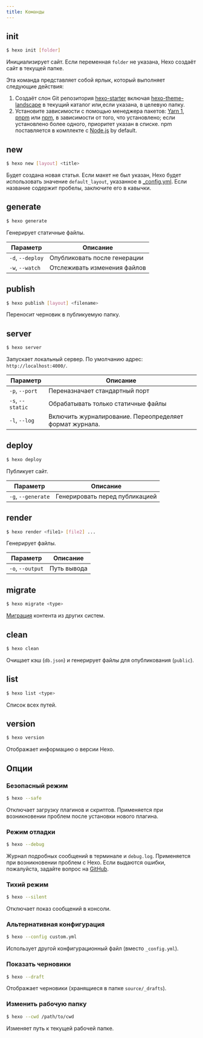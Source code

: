 ```yaml
---
title: Команды
---
```


## init

```bash
$ hexo init [folder]
```

Инициализирует сайт. Если переменная `folder` не указана, Hexo создаёт сайт в текущей папке.

Эта команда представляет собой ярлык, который выполняет следующие действия:

1. Создаёт слон Git репозитория [hexo-starter](https://github.com/hexojs/hexo-starter) включая [hexo-theme-landscape](https://github.com/hexojs/hexo-theme-landscape) в текущий каталог или,если указана, в целевую папку.
2. Установите зависимости с помощью менеджера пакетов: [Yarn 1](https://classic.yarnpkg.com/lang/en/), [pnpm](https://pnpm.io/ru/) или [npm](https://docs.npmjs.com/cli/install), в зависимости от того, что установлено; если установлено более одного, приоритет указан в списке. npm поставляется в комплекте с [Node.js](/docs/#Install-Node-js) by default.

## new

```bash
$ hexo new [layout] <title>
```

Будет создана новая статья. Если макет не был указан, Hexo будет использовать значение `default_layout`, указанное в [\_config.yml](configuration.html). Если название содержит пробелы, заключите его в кавычки.

## generate

```bash
$ hexo generate
```

Генерирует статичные файлы.

| Параметр         | Описание                     |
| ---------------- | ---------------------------- |
| `-d`, `--deploy` | Опубликовать после генерации |
| `-w`, `--watch`  | Отслеживать изменения файлов |

## publish

```bash
$ hexo publish [layout] <filename>
```

Переносит черновик в публикуемую папку.

## server

```bash
$ hexo server
```

Запускает локальный сервер. По умолчанию адрес: `http://localhost:4000/`.

| Параметр         | Описание                                                |
| ---------------- | ------------------------------------------------------- |
| `-p`, `--port`   | Переназначает стандартный порт                          |
| `-s`, `--static` | Обрабатывать только статичные файлы                     |
| `-l`, `--log`    | Включить журналирование. Переопределяет формат журнала. |

## deploy

```bash
$ hexo deploy
```

Публикует сайт.

| Параметр           | Описание                       |
| ------------------ | ------------------------------ |
| `-g`, `--generate` | Генерировать перед публикацией |

## render

```bash
$ hexo render <file1> [file2] ...
```

Генерирует файлы.

| Параметр         | Описание    |
| ---------------- | ----------- |
| `-o`, `--output` | Путь вывода |

## migrate

```bash
$ hexo migrate <type>
```

[Миграция](migration.html) контента из других систем.

## clean

```bash
$ hexo clean
```

Очищает кэш (`db.json`) и генерирует файлы для опубликования (`public`).

## list

```bash
$ hexo list <type>
```

Список всех путей.

## version

```bash
$ hexo version
```

Отображает информацию о версии Hexo.

## Опции

### Безопасный режим

```bash
$ hexo --safe
```

Отключает загрузку плагинов и скриптов. Применяется при возникновении проблем после установки нового плагина.

### Режим отладки

```bash
$ hexo --debug
```

Журнал подробных сообщений в терминале и `debug.log`. Применяется при возникновении проблем с Hexo. Если выдаются ошибки, пожалуйста, задайте вопрос на [GitHub](https://github.com/hexojs/hexo/issues/new?assignees=&labels=&projects=&template=bug_report.yml).

### Тихий режим

```bash
$ hexo --silent
```

Отключает показ сообщений в консоли.

### Альтернативная конфигурация

```bash
$ hexo --config custom.yml
```

Использует другой конфигурационный файл (вместо `_config.yml`).

### Показать черновики

```bash
$ hexo --draft
```

Отображает черновики (хранящиеся в папке `source/_drafts`).

### Изменить рабочую папку

```bash
$ hexo --cwd /path/to/cwd
```

Изменяет путь к текущей рабочей папке.
